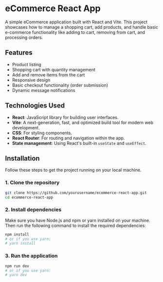 # eCommerce React App

A simple eCommerce application built with React and Vite. This project showcases how to manage a shopping cart, add products, and handle basic e-commerce functionality like adding to cart, removing from cart, and processing orders.

## Features

- Product listing
- Shopping cart with quantity management
- Add and remove items from the cart
- Responsive design
- Basic checkout functionality (order submission)
- Dynamic message notifications

## Technologies Used

- **React**: JavaScript library for building user interfaces.
- **Vite**: A next-generation, fast, and optimized build tool for modern web development.
- **CSS**: For styling components.
- **React Router**: For routing and navigation within the app.
- **State management**: Using React's built-in `useState` and `useEffect`.

## Installation

Follow these steps to get the project running on your local machine.

### 1. Clone the repository

```bash
git clone https://github.com/yourusername/ecommerce-react-app.git
cd ecommerce-react-app
```

### 2. Install dependencies
Make sure you have Node.js and npm or yarn installed on your machine. Then run the following command to install the required dependencies:
```bash
npm install
# or if you use yarn:
# yarn install
```

### 3. Run the application
```bash
npm run dev
# or if you use yarn:
# yarn dev
```
